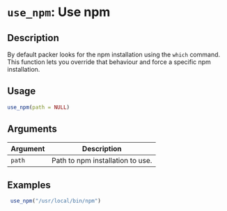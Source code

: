 # `use_npm`: Use npm

## Description


 By default packer looks for the npm installation using the `which` command.
 This function lets you override that behaviour and force a specific npm installation.


## Usage

```r
use_npm(path = NULL)
```


## Arguments

Argument      |Description
------------- |----------------
```path```     |     Path to npm installation to use.

## Examples

```r 
 use_npm("/usr/local/bin/npm") 
 
 ``` 

